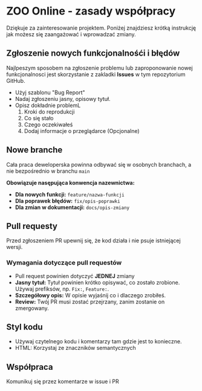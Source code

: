 # ZOO Online - zasady współpracy
Dziękuje za zainteresowanie projektem. Poniżej znajdziesz krótką instrukcję jak możesz się zaangażować i wprowadzać zmiany.

## Zgłoszenie nowych funkcjonalnośći i błędów
Najlpeszym sposobem na zgłoszenie problemu lub zaproponowanie nowej funkcjonalnosci jest skorzystanie z zakladki **Issues** w tym repozytorium GitHub.
* Użyj szablonu "Bug Report"
* Nadaj zgłoszeniu jasny, opisowy tytuł.
* Opisz dokładnie problemL
  1. Kroki do reprodukcji
  2. Co się stało
  3. Czego oczekiwałeś
  4. Dodaj informacje o przeglądarce (Opcjonalne)

## Nowe branche
Cała praca deweloperska powinna odbywać się w osobnych branchach, a nie bezpośrednio w branchu `main`

**Obowiązuje nasępująca konwencja nazewnictwa:**
* **Dla nowych funkcji:** `feature/nazwa-funkcji`
* **Dla poprawek błędów:** `fix/opis-poprawki`
* **Dla zmian w dokumentacji:** `docs/opis-zmiany`

## Pull requesty
Przed zgłoszeniem PR upewnij się, że kod działa i nie psuje istniejącej wersji.
### Wymagania dotyczące pull requestów
* Pull request powinien dotyczyć **JEDNEJ** zmiany
* **Jasny tytuł:** Tytuł powinien krótko opisywać, co zostało zrobione. Używaj prefiksów, np. `Fix:`, `Feature:`.
* **Szczegółowy opis:** W opisie wyjaśnij co i dlaczego zrobiłeś.
* **Review:** Twój PR musi zostać przejrzany, zanim zostanie on zmergowany.

## Styl kodu
* Używaj czytelnego kodu i komentarzy tam gdzie jest to konieczne.
* HTML: Korzystaj ze znaczników semantycznych

## Współpraca
Komunikuj się przez komentarze w issue i PR

